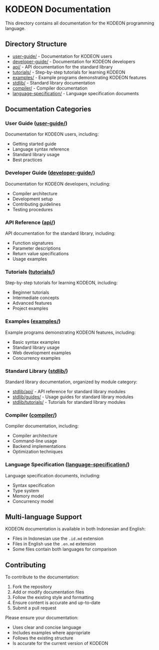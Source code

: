 # KODEON Documentation

This directory contains all documentation for the KODEON programming language.

## Directory Structure

-   [user-guide/](user-guide/) - Documentation for KODEON users
-   [developer-guide/](developer-guide/) - Documentation for KODEON developers
-   [api/](api/) - API documentation for the standard library
-   [tutorials/](tutorials/) - Step-by-step tutorials for learning KODEON
-   [examples/](examples/) - Example programs demonstrating KODEON features
-   [stdlib/](stdlib/) - Standard library documentation
-   [compiler/](compiler/) - Compiler documentation
-   [language-specification/](language-specification/) - Language specification documents

## Documentation Categories

### User Guide ([user-guide/](user-guide/))

Documentation for KODEON users, including:

-   Getting started guide
-   Language syntax reference
-   Standard library usage
-   Best practices

### Developer Guide ([developer-guide/](developer-guide/))

Documentation for KODEON developers, including:

-   Compiler architecture
-   Development setup
-   Contributing guidelines
-   Testing procedures

### API Reference ([api/](api/))

API documentation for the standard library, including:

-   Function signatures
-   Parameter descriptions
-   Return value specifications
-   Usage examples

### Tutorials ([tutorials/](tutorials/))

Step-by-step tutorials for learning KODEON, including:

-   Beginner tutorials
-   Intermediate concepts
-   Advanced features
-   Project examples

### Examples ([examples/](examples/))

Example programs demonstrating KODEON features, including:

-   Basic syntax examples
-   Standard library usage
-   Web development examples
-   Concurrency examples

### Standard Library ([stdlib/](stdlib/))

Standard library documentation, organized by module category:

-   [stdlib/api/](stdlib/api/) - API reference for standard library modules
-   [stdlib/guides/](stdlib/guides/) - Usage guides for standard library modules
-   [stdlib/tutorials/](stdlib/tutorials/) - Tutorials for standard library modules

### Compiler ([compiler/](compiler/))

Compiler documentation, including:

-   Compiler architecture
-   Command-line usage
-   Backend implementations
-   Optimization techniques

### Language Specification ([language-specification/](language-specification/))

Language specification documents, including:

-   Syntax specification
-   Type system
-   Memory model
-   Concurrency model

## Multi-language Support

KODEON documentation is available in both Indonesian and English:

-   Files in Indonesian use the `.id.md` extension
-   Files in English use the `.en.md` extension
-   Some files contain both languages for comparison

## Contributing

To contribute to the documentation:

1. Fork the repository
2. Add or modify documentation files
3. Follow the existing style and formatting
4. Ensure content is accurate and up-to-date
5. Submit a pull request

Please ensure your documentation:

-   Uses clear and concise language
-   Includes examples where appropriate
-   Follows the existing structure
-   Is accurate for the current version of KODEON
